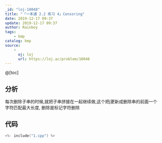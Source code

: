 ```yaml
---
_id: "loj-10048"
title: "「一本通 2.2 练习 4」Censoring"
date: 2019-12-17 09:37
update: 2019-12-17 09:37
author: Rainboy
tags:
    - kmp
catalog: kmp
source: 
    - 
      oj: loj
      url: https://loj.ac/problem/10048
---
```



@[toc]
## 分析


每次删除子串的时候,就把子串拼接在一起继续做,这个把j更新成删除串的前面一个字符匹配最大长度,
删除是标记字符删除

## 代码

```c
<%- include("1.cpp") %>
```
